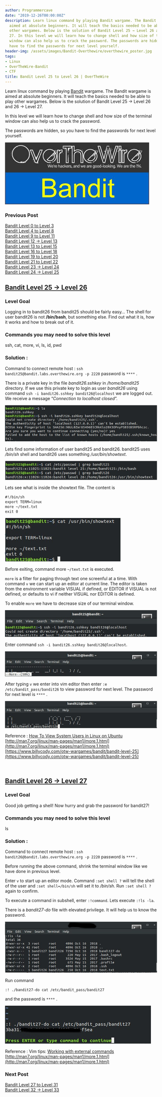 ```yaml
---
author: Programmercave
date: "2019-12-26T00:00:00Z"
description: Learn linux command by playing Bandit wargame. The Bandit wargame is
  aimed at absolute beginners. It will teach the basics needed to be able to play
  other wargames. Below is the solution of Bandit Level 25 → Level 26 and 26 → Level
  27. In this level we will learn how to change shell and how size of the terminal
  window can also help us to crack the password. The passwords are hidden, so you
  have to find the passwords for next level yourself.
header-img: /assets/images/Bandit-Overthewire/overthewire_poster.jpg
tags:
- Linux
- OverTheWire-Bandit
- CTF
title: Bandit Level 25 to Level 26 | OverTheWire
---
```




Learn linux command by playing [Bandit](https://overthewire.org/wargames/bandit/) wargame. The Bandit wargame is aimed at absolute beginners. It will teach the basics needed to be able to play other wargames. Below is the solution of Bandit Level 25 → Level 26 and 26 → Level 27. 

In this level we will learn how to change shell and how size of the terminal window can also help us to crack the password. 

The passwords are hidden, so you have to find the passwords for next level yourself.

![Bandit OverTheWire](/assets/images/Bandit-Overthewire/overthewire_poster.jpg)

### Previous Post

[Bandit Level 0 to Level 3](/Bandit-Level-0-to-Level-5-OverTheWire)<br/>
[Bandit Level 4 to Level 8](/Bandit-Level-4-to-Level-9-OverTheWire)<br/>
[Bandit Level 9 to Level 11](/Bandit-Level-9-to-Level-12-OverTheWire)<br/>
[Bandit Level 12 → Level 13](/Bandit-Level-12-Level-13-OverTheWire)<br/>
[Bandit Level 13 to Level 15](/Bandit-Level-13-to-Level-16-OverTheWire)<br/>
[Bandit Level 16 to Level 18](/Bandit-Level-16-to-Level-19-OverTheWire)<br/>
[Bandit Level 19 to Level 20](/Bandit-Level-19-to-Level-20-OverTheWire)<br/>
[Bandit Level 21 to Level 22](/Bandit-Level-21-to-Level-23-OverTheWire)<br/>
[Bandit Level 23 → Level 24](/Bandit-Level-23-Level-24-OverTheWire)<br/>
[Bandit Level 24 → Level 25](/Bandit-Level-24-Level-25-OverTheWire)

## [Bandit Level 25 → Level 26](https://overthewire.org/wargames/bandit/bandit26.html)

### Level Goal

Logging in to bandit26 from bandit25 should be fairly easy… The shell for user bandit26 is not **/bin/bash**, but something else. Find out what it is, how it works and how to break out of it.

### Commands you may need to solve this level

ssh, cat, more, vi, ls, id, pwd

### Solution : 

Command to connect remote host : `ssh bandit25@bandit.labs.overthewire.org -p 2220` password is `****` .

There is a private key in the file *bandit26.sshkey* in */home/bandit25* directory. If we use this private key to login as user *bandit26* using command `ssh -i bandit26.sshkey bandit26@localhost` we are logged out. We receive a message “*Connection to localhost closed*”.

![Bandit Level 25 26](/assets/images/Bandit-Overthewire/bandit_l2526_terminal1.jpg)

Lets find some information of user bandit25 and bandit26. bandit25 uses */bin/sh* shell and bandit26 uses something */usr/bin/showtext*.

![Bandit Level 25 26](/assets/images/Bandit-Overthewire/bandit_l2526_terminal2.jpg)

Lets see what is inside the showtext file. The content is
``` 
#!/bin/sh
export TERM=linux
more ~/text.txt
exit 0
```

![Bandit Level 25 26](/assets/images/Bandit-Overthewire/bandit_l2526_terminal3.jpg)

Before exiting, command more `~/text.txt` is executed.

`more` is a filter for paging through text one screenful at a time. With command `v` we can start up an editor at current line.  The editor is taken from the environment variable VISUAL if defined, or EDITOR if VISUAL is not defined, or defaults to vi if neither VISUAL nor EDITOR is defined.

To enable `more` we have to decrease size of our terminal window.

![Bandit Level 25 26](/assets/images/Bandit-Overthewire/bandit_l2526_terminal4.jpg)

Enter command `ssh -i bandit26.sshkey bandit26@localhost`.

![Bandit Level 25 26](/assets/images/Bandit-Overthewire/bandit_l2526_terminal5.jpg)

After typing `v` we enter into vim editor then enter `:e /etc/bandit_pass/bandit26` to view password for next level. The password for next level is `****` .

![Bandit Level 25 26](/assets/images/Bandit-Overthewire/bandit_l2526_terminal6.jpg)

Reference : [How To View System Users in Linux on Ubuntu](https://www.digitalocean.com/community/tutorials/how-to-view-system-users-in-linux-on-ubuntu)<br/>
[http://man7.org/linux/man-pages/man1/more.1.html](http://man7.org/linux/man-pages/man1/more.1.html)<br/>
[https://www.billycody.com/otw-wargames/bandit/bandit-level-25](https://www.billycody.com/otw-wargames/bandit/bandit-level-25)

<br/>

## [Bandit Level 26 → Level 27](https://overthewire.org/wargames/bandit/bandit27.html)

### Level Goal

Good job getting a shell! Now hurry and grab the password for bandit27!

### Commands you may need to solve this level

ls

### Solution : 

Command to connect remote host : `ssh bandit26@bandit.labs.overthewire.org -p 2220` password is `****` .

Before running the above command, shrink the terminal window like we have done in previous level.

Enter `v` to start up an editor mode. Command `:set shell ?` will tell the shell of the user and `:set shell=/bin/sh` will set it to */bin/sh*. Run `:set shell ?` again to confirm.

To execute a command in subshell, enter `:!command`. Lets execute `:!ls -la`.

There is a *bandit27-do* file with elevated privilege. It will help us to know the password.

![Bandit Level 26 27](/assets/images/Bandit-Overthewire/bandit_l2627_terminal1.jpg)

Run command 
```
:! ./bandit27-do cat /etc/bandit_pass/bandit27
```

and the password is `****` .

![Bandit Level 26 27](/assets/images/Bandit-Overthewire/bandit_l2627_terminal2.jpg)


Reference : Vim tips: [Working with external commands](https://www.linux.com/tutorials/vim-tips-working-external-commands/)<br/>
[http://man7.org/linux/man-pages/man1/more.1.html](http://man7.org/linux/man-pages/man1/more.1.html)

### Next Post

[Bandit Level 27 to Level 31](/Bandit-Level-27-to-Level-31-OverTheWire)<br/>
[Bandit Level 32 → Level 33](/Bandit-Level-32-Level-33-OverTheWire)<br/>



